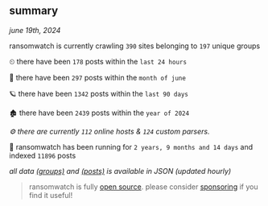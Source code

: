 
## summary
_june 19th, 2024_

ransomwatch is currently crawling `390` sites belonging to `197` unique groups

⏲ there have been `178` posts within the `last 24 hours`

🦈 there have been `297` posts within the `month of june`

🪐 there have been `1342` posts within the `last 90 days`

🏚 there have been `2439` posts within the `year of 2024`

_⚙️ there are currently `112` online hosts & `124` custom parsers._

🦕 ransomwatch has been running for `2 years, 9 months and 14 days` and indexed `11896` posts

_all data  [(groups)](http://ransomwhat.telemetry.ltd/groups) and [(posts)](http://ransomwhat.telemetry.ltd/posts) is available in JSON (updated hourly)_

> ransomwatch is fully [open source](https://github.com/joshhighet/ransomwatch#ransomwatch--). please consider [sponsoring](https://github.com/sponsors/joshhighet) if you find it useful!
